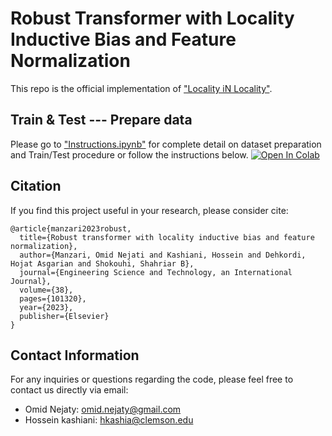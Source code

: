 # Robust Transformer with Locality Inductive Bias and Feature Normalization

This repo is the official implementation of ["Locality iN Locality"](https://arxiv.org/abs/2301.11553).

## Train & Test --- Prepare data
Please go to ["Instructions.ipynb"](https://github.com/Omid-Nejati/Locality-iN-Locality/blob/main/Instructions.ipynb) for complete detail on dataset preparation and Train/Test procedure or follow the instructions below. [![Open In Colab](https://colab.research.google.com/assets/colab-badge.svg)](https://colab.research.google.com/drive/1-phpyKQSLdmwISrkVqprtXgEBMP3fFNz?usp=sharing)

## Citation
If you find this project useful in your research, please consider cite:
```
@article{manzari2023robust,
  title={Robust transformer with locality inductive bias and feature normalization},
  author={Manzari, Omid Nejati and Kashiani, Hossein and Dehkordi, Hojat Asgarian and Shokouhi, Shahriar B},
  journal={Engineering Science and Technology, an International Journal},
  volume={38},
  pages={101320},
  year={2023},
  publisher={Elsevier}
}
```

## Contact Information

For any inquiries or questions regarding the code, please feel free to contact us directly via email:

- Omid Nejaty: [omid.nejaty@gmail.com](mailto:omid.nejaty@gmail.com)
- Hossein kashiani: [hkashia@clemson.edu](mailto:hkashia@clemson.edu)
